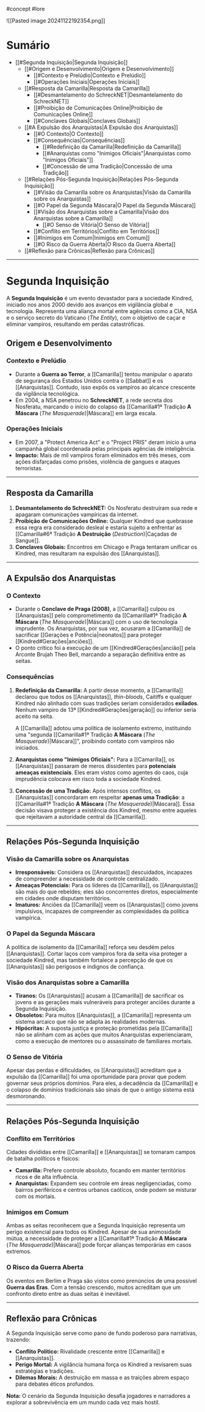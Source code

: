 #concept #lore

![[Pasted image 20241122192354.png]]
# Sumário
- [[#Segunda Inquisição|Segunda Inquisição]]
  - [[#Origem e Desenvolvimento|Origem e Desenvolvimento]]
    - [[#Contexto e Prelúdio|Contexto e Prelúdio]]
    - [[#Operações Iniciais|Operações Iniciais]]
  - [[#Resposta da Camarilla|Resposta da Camarilla]]
    - [[#Desmantelamento do SchreckNET|Desmantelamento do SchreckNET]]
    - [[#Proibição de Comunicações Online|Proibição de Comunicações Online]]
    - [[#Conclaves Globais|Conclaves Globais]]
  - [[#A Expulsão dos Anarquistas|A Expulsão dos Anarquistas]]
    - [[#O Contexto|O Contexto]]
    - [[#Consequências|Consequências]]
      - [[#Redefinição da Camarilla|Redefinição da Camarilla]]
      - [[#Anarquistas como "Inimigos Oficiais"|Anarquistas como "Inimigos Oficiais"]]
      - [[#Concessão de uma Tradição|Concessão de uma Tradição]]
  - [[#Relações Pós-Segunda Inquisição|Relações Pós-Segunda Inquisição]]
    - [[#Visão da Camarilla sobre os Anarquistas|Visão da Camarilla sobre os Anarquistas]]
    - [[#O Papel da Segunda Máscara|O Papel da Segunda Máscara]]
    - [[#Visão dos Anarquistas sobre a Camarilla|Visão dos Anarquistas sobre a Camarilla]]
      - [[#O Senso de Vitória|O Senso de Vitória]]
    - [[#Conflito em Territórios|Conflito em Territórios]]
    - [[#Inimigos em Comum|Inimigos em Comum]]
    - [[#O Risco da Guerra Aberta|O Risco da Guerra Aberta]]
  - [[#Reflexão para Crônicas|Reflexão para Crônicas]]

---
# Segunda Inquisição

A **Segunda Inquisição** é um evento devastador para a sociedade Kindred, iniciado nos anos 2000 devido aos avanços em vigilância global e tecnologia. Representa uma aliança mortal entre agências como a CIA, NSA e o serviço secreto do Vaticano (*The Entity*), com o objetivo de caçar e eliminar vampiros, resultando em perdas catastróficas.

## Origem e Desenvolvimento

### **Contexto e Prelúdio**
- Durante a **Guerra ao Terror**, a [[Camarilla]] tentou manipular o aparato de segurança dos Estados Unidos contra o [[Sabbat]] e os [[Anarquistas]]. Contudo, isso expôs os vampiros ao alcance crescente da vigilância tecnológica.
- Em 2004, a NSA penetrou no **SchreckNET**, a rede secreta dos Nosferatu, marcando o início do colapso da [[Camarilla#1ª Tradição **A Máscara** (*The Masquerade*)|Máscara]] em larga escala.

### **Operações Iniciais**
- Em 2007, a "Protect America Act" e o "Project PRIS" deram início a uma campanha global coordenada pelas principais agências de inteligência.
- **Impacto:** Mais de mil vampiros foram eliminados em três meses, com ações disfarçadas como prisões, violência de gangues e ataques terroristas.

---
## Resposta da Camarilla

1. **Desmantelamento do SchreckNET:** Os Nosferatu destruíram sua rede e apagaram comunicações vampíricas da internet.
2. **Proibição de Comunicações Online:** Qualquer Kindred que quebrasse essa regra era considerado desleal e estaria sujeito a enfrentar as [[Camarilla#6ª Tradição **A Destruição** (*Destruction*)|Caçadas de Sangue]].
3. **Conclaves Globais:** Encontros em Chicago e Praga tentaram unificar os Kindred, mas resultaram na expulsão dos [[Anarquistas]].

---
## A Expulsão dos Anarquistas

### **O Contexto**
- Durante o **Conclave de Praga (2008)**, a [[Camarilla]] culpou os [[Anarquistas]] pelo comprometimento da [[Camarilla#1ª Tradição **A Máscara** (*The Masquerade*)|Máscara]] com o uso de tecnologia imprudente. Os Anarquistas, por sua vez, acusaram a [[Camarilla]] de sacrificar [[Gerações e Potência|neonatos]] para proteger [[Kindred#Gerações|anciões]].
- O ponto crítico foi a execução de um [[Kindred#Gerações|ancião]] pela Arconte Brujah Theo Bell, marcando a separação definitiva entre as seitas.

### **Consequências**
1. **Redefinição da Camarilla:**
	A partir desse momento, a [[Camarilla]] declarou que todos os [[Anarquistas]], *thin-bloods*, Caitiffs e qualquer Kindred não alinhado com suas tradições seriam considerados **exilados**. Nenhum vampiro de 13ª [[Kindred#Gerações|geração]] ou inferior seria aceito na seita.
	  
	A [[Camarilla]] adotou uma política de isolamento extremo, instituindo uma "segunda [[Camarilla#1ª Tradição **A Máscara** (*The Masquerade*)|Máscara]]", proibindo contato com vampiros não iniciados.
   
2. **Anarquistas como "Inimigos Oficiais":** 
   Para a [[Camarilla]], os [[Anarquistas]] passaram de meros dissidentes para **potenciais ameaças existenciais**. Eles eram vistos como agentes do caos, cuja imprudência colocava em risco toda a sociedade Kindred.
   
3. **Concessão de uma Tradição:** 
	Após intensos conflitos, os [[Anarquistas]] concordaram em respeitar **apenas uma Tradição**: a [[Camarilla#1ª Tradição **A Máscara** (*The Masquerade*)|Máscara]]. Essa decisão visava proteger a existência dos Kindred, mesmo entre aqueles que rejeitavam a autoridade central da [[Camarilla]].

---

## Relações Pós-Segunda Inquisição

### **Visão da Camarilla sobre os Anarquistas**
- **Irresponsáveis:** Considera os [[Anarquistas]] descuidados, incapazes de compreender a necessidade de controle centralizado.
- **Ameaças Potenciais:** Para os líderes da [[Camarilla]], os [[Anarquistas]] são mais do que rebeldes; eles são concorrentes diretos, especialmente em cidades onde disputam territórios.
- **Imaturos:** Anciões da [[Camarilla]] veem os [[Anarquistas]] como jovens impulsivos, incapazes de compreender as complexidades da política vampírica.

### O Papel da Segunda Máscara 
A política de isolamento da [[Camarilla]] reforça seu desdém pelos [[Anarquistas]]. Cortar laços com vampiros fora da seita visa proteger a sociedade Kindred, mas também fortalece a percepção de que os [[Anarquistas]] são perigosos e indignos de confiança.

### **Visão dos Anarquistas sobre a Camarilla**
- **Tiranos:** Os [[Anarquistas]] acusam a [[Camarilla]] de sacrificar os jovens e as gerações mais vulneráveis para proteger anciões durante a Segunda Inquisição.
- **Obsoletos:** Para muitos [[Anarquistas]], a [[Camarilla]] representa um sistema arcaico que não se adapta às realidades modernas.
- **Hipócritas:** A suposta justiça e proteção prometidas pela [[Camarilla]] não se alinham com as ações que muitos Anarquistas experienciaram, como a execução de mentores ou o assassinato de familiares mortais.

### O Senso de Vitória 
Apesar das perdas e dificuldades, os [[Anarquistas]] acreditam que a expulsão da [[Camarilla]] foi uma oportunidade para provar que podem governar seus próprios domínios. Para eles, a decadência da [[Camarilla]] e o colapso de domínios tradicionais são sinais de que o antigo sistema está desmoronando.


---

## Relações Pós-Segunda Inquisição

### Conflito em Territórios
Cidades divididas entre [[Camarilla]] e [[Anarquistas]] se tornaram campos de batalha políticos e físicos:
- **Camarilla:** Prefere controle absoluto, focando em manter territórios ricos e de alta influência.
- **Anarquistas:** Expandem seu controle em áreas negligenciadas, como bairros periféricos e centros urbanos caóticos, onde podem se misturar com os mortais.

### Inimigos em Comum
Ambas as seitas reconhecem que a Segunda Inquisição representa um perigo existencial para todos os Kindred. Apesar de sua animosidade mútua, a necessidade de proteger a [[Camarilla#1ª Tradição **A Máscara** (*The Masquerade*)|Máscara]] pode forçar alianças temporárias em casos extremos.

### O Risco da Guerra Aberta
Os eventos em Berlim e Praga são vistos como prenúncios de uma possível **Guerra das Eras**. Com a tensão crescendo, muitos acreditam que um confronto direto entre as duas seitas é inevitável.

---

## Reflexão para Crônicas

A Segunda Inquisição serve como pano de fundo poderoso para narrativas, trazendo:
- **Conflito Político:** Rivalidade crescente entre [[Camarilla]] e [[Anarquistas]].
- **Perigo Mortal:** A vigilância humana força os Kindred a revisarem suas estratégias e tradições.
- **Dilemas Morais:** A destruição em massa e as traições abrem espaço para debates éticos profundos.

**Nota:** O cenário da Segunda Inquisição desafia jogadores e narradores a explorar a sobrevivência em um mundo cada vez mais hostil.
